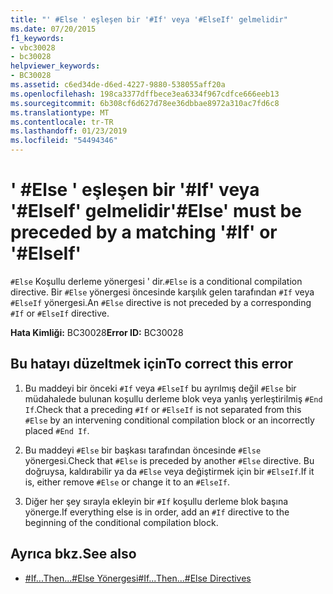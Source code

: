 ```yaml
---
title: "' #Else ' eşleşen bir '#If' veya '#ElseIf' gelmelidir"
ms.date: 07/20/2015
f1_keywords:
- vbc30028
- bc30028
helpviewer_keywords:
- BC30028
ms.assetid: c6ed34de-d6ed-4227-9880-538055aff20a
ms.openlocfilehash: 198ca3377dffbece3ea6334f967cdfce666eeb13
ms.sourcegitcommit: 6b308cf6d627d78ee36dbbae8972a310ac7fd6c8
ms.translationtype: MT
ms.contentlocale: tr-TR
ms.lasthandoff: 01/23/2019
ms.locfileid: "54494346"
---
```

# <a name="else-must-be-preceded-by-a-matching-if-or-elseif"></a><span data-ttu-id="c6e30-102">' #Else ' eşleşen bir '#If' veya '#ElseIf' gelmelidir</span><span class="sxs-lookup"><span data-stu-id="c6e30-102">'#Else' must be preceded by a matching '#If' or '#ElseIf'</span></span>
<span data-ttu-id="c6e30-103">`#Else` Koşullu derleme yönergesi ' dir.</span><span class="sxs-lookup"><span data-stu-id="c6e30-103">`#Else` is a conditional compilation directive.</span></span> <span data-ttu-id="c6e30-104">Bir `#Else` yönergesi öncesinde karşılık gelen tarafından `#If` veya `#ElseIf` yönergesi.</span><span class="sxs-lookup"><span data-stu-id="c6e30-104">An `#Else` directive is not preceded by a corresponding `#If` or `#ElseIf` directive.</span></span>  
  
 <span data-ttu-id="c6e30-105">**Hata Kimliği:** BC30028</span><span class="sxs-lookup"><span data-stu-id="c6e30-105">**Error ID:** BC30028</span></span>  
  
## <a name="to-correct-this-error"></a><span data-ttu-id="c6e30-106">Bu hatayı düzeltmek için</span><span class="sxs-lookup"><span data-stu-id="c6e30-106">To correct this error</span></span>  
  
1.  <span data-ttu-id="c6e30-107">Bu maddeyi bir önceki `#If` veya `#ElseIf` bu ayrılmış değil `#Else` bir müdahalede bulunan koşullu derleme blok veya yanlış yerleştirilmiş `#End If`.</span><span class="sxs-lookup"><span data-stu-id="c6e30-107">Check that a preceding `#If` or `#ElseIf` is not separated from this `#Else` by an intervening conditional compilation block or an incorrectly placed `#End If`.</span></span>  
  
2.  <span data-ttu-id="c6e30-108">Bu maddeyi `#Else` bir başkası tarafından öncesinde `#Else` yönergesi.</span><span class="sxs-lookup"><span data-stu-id="c6e30-108">Check that `#Else` is preceded by another `#Else` directive.</span></span> <span data-ttu-id="c6e30-109">Bu doğruysa, kaldırabilir ya da `#Else` veya değiştirmek için bir `#ElseIf`.</span><span class="sxs-lookup"><span data-stu-id="c6e30-109">If it is, either remove `#Else` or change it to an `#ElseIf`.</span></span>  
  
3.  <span data-ttu-id="c6e30-110">Diğer her şey sırayla ekleyin bir `#If` koşullu derleme blok başına yönerge.</span><span class="sxs-lookup"><span data-stu-id="c6e30-110">If everything else is in order, add an `#If` directive to the beginning of the conditional compilation block.</span></span>  
  
## <a name="see-also"></a><span data-ttu-id="c6e30-111">Ayrıca bkz.</span><span class="sxs-lookup"><span data-stu-id="c6e30-111">See also</span></span>
- [<span data-ttu-id="c6e30-112">#If...Then...#Else Yönergesi</span><span class="sxs-lookup"><span data-stu-id="c6e30-112">#If...Then...#Else Directives</span></span>](../../visual-basic/language-reference/directives/if-then-else-directives.md)
